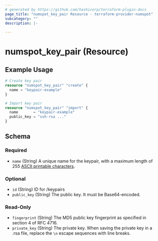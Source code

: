 ```yaml
---
# generated by https://github.com/hashicorp/terraform-plugin-docs
page_title: "numspot_key_pair Resource - terraform-provider-numspot"
subcategory: ""
description: |-
  
---
```


# numspot_key_pair (Resource)



## Example Usage

```terraform
# Create key pair
resource "numspot_key_pair" "create" {
  name = "keypair-example"
}

# Import key pair
resource "numspot_key_pair" "import" {
  name       = "keypair-example"
  public_key = "ssh-rsa ..."
}
```

<!-- schema generated by tfplugindocs -->
## Schema

### Required

- `name` (String) A unique name for the keypair, with a maximum length of 255 [ASCII printable characters](https://en.wikipedia.org/wiki/ASCII#Printable_characters).

### Optional

- `id` (String) ID for /keypairs
- `public_key` (String) The public key. It must be Base64-encoded.

### Read-Only

- `fingerprint` (String) The MD5 public key fingerprint as specified in section 4 of RFC 4716.
- `private_key` (String) The private key. When saving the private key in a .rsa file, replace the `\n` escape sequences with line breaks.
